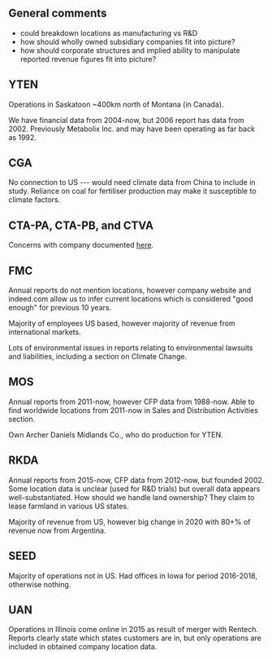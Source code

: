 ## General comments
- could breakdown locations as manufacturing vs R&D
- how should wholly owned subsidiary companies fit into picture?
- how should corporate structures and implied ability to manipulate reported revenue figures fit into picture?

## YTEN
Operations in Saskatoon ~400km north of Montana (in Canada). 

We have financial data from 2004-now, but 2006 report has data from 2002. Previously Metabolix Inc. and may have been operating as far back as 1992.

## CGA
No connection to US --- would need climate data from China to include in study. Reliance on coal for fertiliser production may make it susceptible to climate factors.

## CTA-PA, CTA-PB, and CTVA
Concerns with company documented [here](https://github.com/lowspace/MAST90106/issues/5). 

## FMC
Annual reports do not mention locations, however company website and indeed.com allow us to infer current locations which is considered "good enough" for previous 10 years.

Majority of employees US based, however majority of revenue from international markets.

Lots of environmental issues in reports relating to environmental lawsuits and liabilities, including a section on Climate Change.

## MOS
Annual reports from 2011-now, however CFP data from 1988-now. Able to find worldwide locations from 2011-now in Sales and Distribution Activities section.

Own Archer Daniels Midlands Co., who do production for YTEN.

## RKDA
Annual reports from 2015-now, CFP data from 2012-now, but founded 2002. Some location data is unclear (used for R&D trials) but overall data appears well-substantiated. How should we handle land ownership? They claim to lease farmland in various US states.

Majority of revenue from US, however big change in 2020 with 80+% of revenue now from Argentina.

## SEED
Majority of operations not in US. Had offices in Iowa for period 2016-2018, otherwise nothing.

## UAN
Operations in Illinois come online in 2015 as result of merger with Rentech. Reports clearly state which states customers are in, but only operations are included in obtained company location data.



